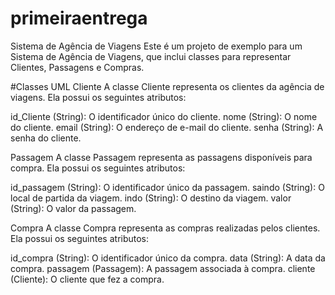 # primeiraentrega
Sistema de Agência de Viagens
Este é um projeto de exemplo para um Sistema de Agência de Viagens, que inclui classes para representar Clientes, Passagens e Compras.

#Classes UML
Cliente
A classe Cliente representa os clientes da agência de viagens. Ela possui os seguintes atributos:

id_Cliente (String): O identificador único do cliente.
nome (String): O nome do cliente.
email (String): O endereço de e-mail do cliente.
senha (String): A senha do cliente.

Passagem
A classe Passagem representa as passagens disponíveis para compra. Ela possui os seguintes atributos:

id_passagem (String): O identificador único da passagem.
saindo (String): O local de partida da viagem.
indo (String): O destino da viagem.
valor (String): O valor da passagem.

Compra
A classe Compra representa as compras realizadas pelos clientes. Ela possui os seguintes atributos:

id_compra (String): O identificador único da compra.
data (String): A data da compra.
passagem (Passagem): A passagem associada à compra.
cliente (Cliente): O cliente que fez a compra.
